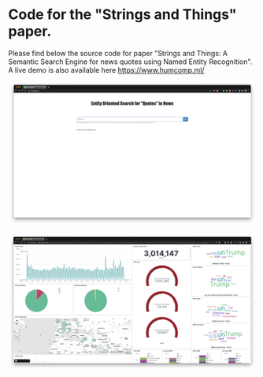 # Code for the "Strings and Things" paper. 

Please find below the source code for paper "Strings and Things: A Semantic Search Engine for news quotes using Named Entity Recognition". A live demo is also available here https://www.humcomp.ml/


<p align="center">
  <img src="pic1.png" title="Search Engine Frontend">
</p>

<p align="center">
  <img src="kibana.png" title="Kibana dashboard">
</p>
